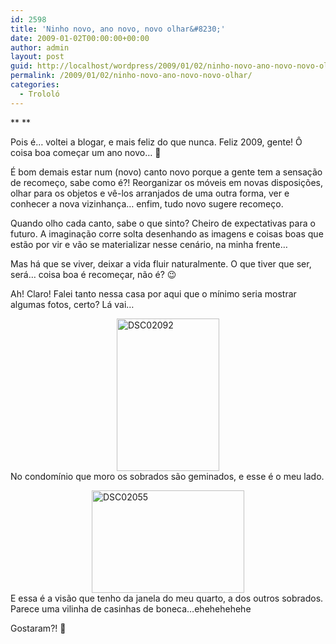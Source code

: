 ```yaml
---
id: 2598
title: 'Ninho novo, ano novo, novo olhar&#8230;'
date: 2009-01-02T00:00:00+00:00
author: admin
layout: post
guid: http://localhost/wordpress/2009/01/02/ninho-novo-ano-novo-novo-olhar/
permalink: /2009/01/02/ninho-novo-ano-novo-novo-olhar/
categories:
  - Trololó
---
```

** **

Pois é&#8230; voltei a blogar, e mais feliz do que nunca. Feliz 2009, gente! Ô coisa boa começar um ano novo&#8230; 🙂

É bom demais estar num (novo) canto novo porque a gente tem a sensação de recomeço, sabe como é?! Reorganizar os móveis em novas disposições, olhar para os objetos e vê-los arranjados de uma outra forma, ver e conhecer a nova vizinhança&#8230; enfim, tudo novo sugere recomeço.

Quando olho cada canto, sabe o que sinto? Cheiro de expectativas para o futuro. A imaginação corre solta desenhando as imagens e coisas boas que estão por vir e vão se materializar nesse cenário, na minha frente&#8230;

Mas há que se viver, deixar a vida fluir naturalmente. O que tiver que ser, será&#8230; coisa boa é recomeçar, não é? 😉

Ah! Claro! Falei tanto nessa casa por aqui que o mínimo seria mostrar algumas fotos, certo? Lá vai&#8230;

[<img style="display: block; float: none; margin-left: auto; margin-right: auto; border-width: 0;" title="DSC02092" src="http://www.trololodemulher.com.br/blog/wp-content/uploads/2009/01/dsc02092-thumb.jpg" border="0" alt="DSC02092" width="164" height="244" />](http://www.trololodemulher.com.br/blog/wp-content/uploads/2009/01/dsc02092.jpg) No condomínio que moro os sobrados são geminados, e esse é o meu lado.

[<img style="display: block; float: none; margin-left: auto; margin-right: auto; border-width: 0;" title="DSC02055" src="http://www.trololodemulher.com.br/blog/wp-content/uploads/2009/01/dsc02055-thumb.jpg" border="0" alt="DSC02055" width="244" height="164" />](http://www.trololodemulher.com.br/blog/wp-content/uploads/2009/01/dsc02055.jpg) E essa é a visão que tenho da janela do meu quarto, a dos outros sobrados. Parece uma vilinha de casinhas de boneca…ehehehehehe

Gostaram?! 🙂